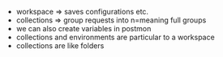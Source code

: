 - workspace => saves configurations etc.
- collections => group requests into n=meaning full groups
- we can also create variables in postmon
- collections and environments are particular to a workspace
- collections are like folders